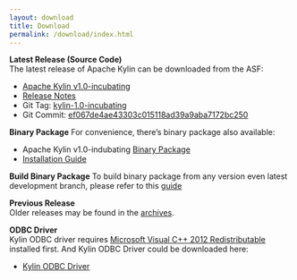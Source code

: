 ```yaml
---
layout: download
title: Download
permalink: /download/index.html
---
```


__Latest Release (Source Code)__  
The latest release of Apache Kylin can be downloaded from the ASF:

* [Apache Kylin v1.0-incubating](http://www.apache.org/dyn/closer.cgi/incubator/kylin/apache-kylin-1.0-incubating/)
* [Release Notes](http://kylin.incubator.apache.org/docs/release_notes.html)
* Git Tag: [kylin-1.0-incubating](https://github.com/apache/incubator-kylin/tree/kylin-1.0-incubating)
* Git Commit: [ef067de4ae43303c015118ad39a9aba7172bc250](https://github.com/apache/incubator-kylin/commit/ef067de4ae43303c015118ad39a9aba7172bc250)

__Binary Package__
For convenience, there’s binary package also available: 

* Apache Kylin v1.0-indubating [Binary Package](https://dist.apache.org/repos/dist/release/incubator/kylin/apache-kylin-1.0-incubating/apache-kylin-1.0-incubating-bin.tar.gz)
* [Installation Guide](http://kylin.incubator.apache.org/docs/install)

__Build Binary Package__
To build binary package from any version even latest development branch, please refer to this [guide](http://kylin.incubator.apache.org/docs/howto/howto_package.html)

__Previous Release__  
 Older releases may be found in the [archives](https://dist.apache.org/repos/dist/release/incubator/kylin/).
    
__ODBC Driver__  
Kylin ODBC driver requires [Microsoft Visual C++ 2012 Redistributable](http://www.microsoft.com/en-us/download/details.aspx?id=30679) installed first. 
And Kylin ODBC Driver could be downloaded here: 

* [Kylin ODBC Driver](http://kylin.incubator.apache.org/download/KylinODBCDriver.zip)


